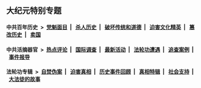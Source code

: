 ## 大纪元特别专题

#### 中共百年历史 &nbsp;>&nbsp; [党魁面目](indexes/nf1176107/README.md?11250430) &nbsp;| &nbsp; [杀人历史](indexes/nf1176106/README.md?11250430) &nbsp;| &nbsp; [破坏传统和道德](indexes/nf1176106/README.md?11250430) &nbsp;| &nbsp; [迫害文化精英](indexes/nf1176111/README.md?11250430) &nbsp;| &nbsp; [篡改历史](indexes/nf1176115/README.md?11250430) &nbsp;| &nbsp; [卖国](indexes/nf1176117/README.md?11250430) 

#### 中共活摘器官 &nbsp;>&nbsp; [热点评论](indexes/nf5879/README.md?11250430) &nbsp;| &nbsp; [国际调查](indexes/nf5947/README.md?11250430) &nbsp;| &nbsp; [最新活动](indexes/nf5883/README.md?11250430) &nbsp;| &nbsp; [法轮功遭遇](indexes/nf5881/README.md?11250430) &nbsp;| &nbsp; [追查案例](indexes/nf5880/README.md?11250430) &nbsp;| &nbsp; [事件报导](indexes/nf5877/README.md?11250430) 

#### 法轮功专辑 &nbsp;>&nbsp; [自焚伪案](indexes/nf5562/README.md?11250430) &nbsp;| &nbsp; [迫害真相](indexes/nf4379/README.md?11250430) &nbsp;| &nbsp; [历史事件回顾](indexes/nf5793/README.md?11250430) &nbsp;| &nbsp; [真相特辑](indexes/nf4389/README.md?11250430) &nbsp;| &nbsp; [社会支持](indexes/nf4386/README.md?11250430) &nbsp;| &nbsp; [大法徒的故事](indexes/nf1147481/README.md?11250430) 
